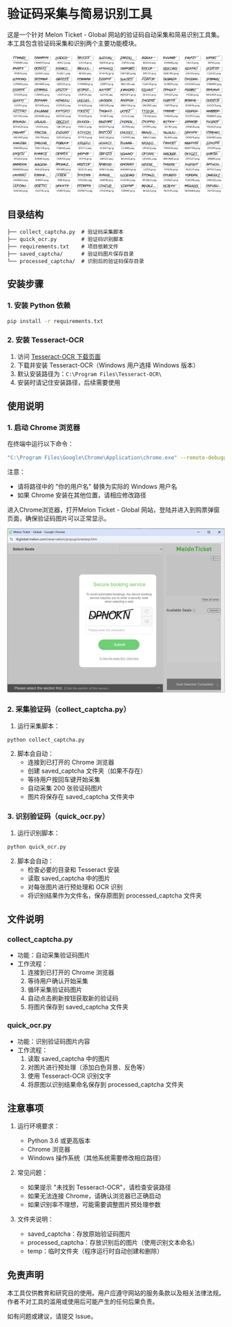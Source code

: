 # 验证码采集与简易识别工具

这是一个针对 Melon Ticket - Global 网站的验证码自动采集和简易识别工具集。本工具包含验证码采集和识别两个主要功能模块。

![验证码预览](image.png)

## 目录结构
```
├── collect_captcha.py  # 验证码采集脚本
├── quick_ocr.py        # 验证码识别脚本
├── requirements.txt    # 项目依赖文件
├── saved_captcha/      # 验证码图片保存目录
└── processed_captcha/  # 识别后的验证码保存目录
```

## 安装步骤

### 1. 安装 Python 依赖
```bash
pip install -r requirements.txt
```

### 2. 安装 Tesseract-OCR
1. 访问 [Tesseract-OCR 下载页面](https://github.com/UB-Mannheim/tesseract/wiki)
2. 下载并安装 Tesseract-OCR（Windows 用户选择 Windows 版本）
3. 默认安装路径为：`C:\Program Files\Tesseract-OCR\`
4. 安装时请记住安装路径，后续需要使用

## 使用说明

### 1. 启动 Chrome 浏览器
在终端中运行以下命令：
```bash
"C:\Program Files\Google\Chrome\Application\chrome.exe" --remote-debugging-port=9222 --user-data-dir="C:/Users/你的用户名/AppData/Local/Google/Chrome/User Data"
```
注意：
- 请将路径中的 "你的用户名" 替换为实际的 Windows 用户名
- 如果 Chrome 安装在其他位置，请相应修改路径

进入Chrome浏览器，打开Melon Ticket - Global 网站，登陆并进入到购票弹窗页面，确保验证码图片可以正常显示。

![购票弹窗](popup.png)

### 2. 采集验证码（collect_captcha.py）
1. 运行采集脚本：
```bash
python collect_captcha.py
```
2. 脚本会自动：
   - 连接到已打开的 Chrome 浏览器
   - 创建 saved_captcha 文件夹（如果不存在）
   - 等待用户按回车键开始采集
   - 自动采集 200 张验证码图片
   - 图片将保存在 saved_captcha 文件夹中

### 3. 识别验证码（quick_ocr.py）
1. 运行识别脚本：
```bash
python quick_ocr.py
```
2. 脚本会自动：
   - 检查必要的目录和 Tesseract 安装
   - 读取 saved_captcha 中的图片
   - 对每张图片进行预处理和 OCR 识别
   - 将识别结果作为文件名，保存原图到 processed_captcha 文件夹

## 文件说明

### collect_captcha.py
- 功能：自动采集验证码图片
- 工作流程：
  1. 连接到已打开的 Chrome 浏览器
  2. 等待用户确认开始采集
  3. 循环采集验证码图片
  4. 自动点击刷新按钮获取新的验证码
  5. 将图片保存到 saved_captcha 文件夹

### quick_ocr.py
- 功能：识别验证码图片内容
- 工作流程：
  1. 读取 saved_captcha 中的图片
  2. 对图片进行预处理（添加白色背景、反色等）
  3. 使用 Tesseract-OCR 识别文字
  4. 将原图以识别结果命名保存到 processed_captcha 文件夹

## 注意事项

1. 运行环境要求：
   - Python 3.6 或更高版本
   - Chrome 浏览器
   - Windows 操作系统（其他系统需要修改相应路径）

2. 常见问题：
   - 如果提示 "未找到 Tesseract-OCR"，请检查安装路径
   - 如果无法连接 Chrome，请确认浏览器已正确启动
   - 如果识别率不理想，可能需要调整图片预处理参数

3. 文件夹说明：
   - saved_captcha：存放原始验证码图片
   - processed_captcha：存放识别后的图片（使用识别文本命名）
   - temp：临时文件夹（程序运行时自动创建和删除）


## 免责声明
本工具仅供教育和研究目的使用。用户应遵守网站的服务条款以及相关法律法规。作者不对工具的滥用或使用后可能产生的任何后果负责。

如有问题或建议，请提交 Issue。
